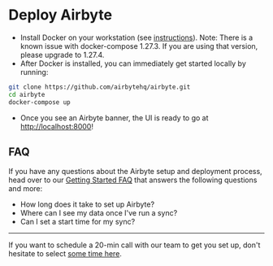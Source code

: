 # Deploy Airbyte

* Install Docker on your workstation \(see [instructions](https://www.docker.com/products/docker-desktop)\). Note: There is a known issue with docker-compose 1.27.3. If you are using that version, please upgrade to 1.27.4.
* After Docker is installed, you can immediately get started locally by running:

```bash
git clone https://github.com/airbytehq/airbyte.git
cd airbyte
docker-compose up
```

* Once you see an Airbyte banner, the UI is ready to go at [http://localhost:8000](http://localhost:8000)!

## FAQ

If you have any questions about the Airbyte setup and deployment process, head over to our [Getting Started FAQ](../faq/getting-started.md) that answers the following questions and more:

- How long does it take to set up Airbyte?
- Where can I see my data once I've run a sync?
- Can I set a start time for my sync?

----

If you want to schedule a 20-min call with our team to get you set up, don't hesitate to select [some time here](https://calendly.com/nataliekwong/airbyte-onboarding). 

